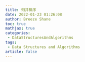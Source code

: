 ```yaml
---
title: 归并排序
date: 2022-01-23 01:26:08
author: Breeze Shane
toc: true
mathjax: true
categories:
 - DataStructuresAndAlgorithms
tags:
 - Data Structures and Algorithms
article: false
---
```



